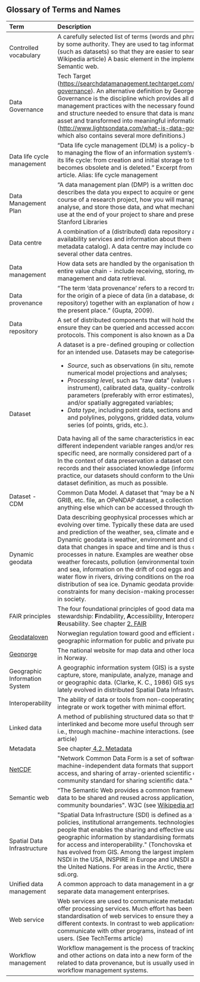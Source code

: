 ## Glossary of Terms and Names
|Term|Description|
|:----|:----|
|Controlled vocabulary|A carefully selected list of terms (words and phrases) controlled by some authority. They are used to tag information elements (such as datasets) so that they are easier to search for. (see Wikipedia article) A basic element in the implementation of the Semantic web.|
|Data Governance|Tech Target (https://searchdatamanagement.techtarget.com/definition/data-governance). An alternative definition by George Firican: “Data Governance is the discipline which provides all data management practices with the necessary foundation, strategy, and structure needed to ensure that data is managed as an asset and transformed into meaningful information.” (http://www.lightsondata.com/what-is-data-governance/ which also contains several more definitions.)|
|Data life cycle management|“Data life cycle management (DLM) is a policy-based approach to managing the flow of an information system’s data throughout its life cycle: from creation and initial storage to the time when it becomes obsolete and is deleted.” Excerpt from TechTarget article. Alias: life cycle management|
|Data Management Plan|“A data management plan (DMP) is a written document that describes the data you expect to acquire or generate during the course of a research project, how you will manage, describe, analyse, and store those data, and what mechanisms you will use at the end of your project to share and preserve your data.” Stanford Libraries|
|Data centre|A combination of a (distributed) data repository and the data availability services and information about them (e.g., a metadata catalog). A data centre may include contributions from several other data centres.|
|Data management|How data sets are handled by the organisation through the entire value chain - include receiving, storing, metadata management and data retrieval.|
|Data provenance|“The term ‘data provenance’ refers to a record trail that accounts for the origin of a piece of data (in a database, document or repository) together with an explanation of how and why it got to the present place.” (Gupta, 2009).|
|Data repository|A set of distributed components that will hold the data and ensure they can be queried and accessed according to agreed protocols. This component is also known as a Data Node.|
|Dataset|A dataset is a pre-defined grouping or collection of related data for an intended use. Datasets may be categorised by: <ul><li>_Source_, such as observations (in situ, remotely sensed) and numerical model projections and analyses;</li> <li>_Processing level_, such as “raw data” (values measured by an instrument), calibrated data, quality-controlled data, derived parameters (preferably with error estimates), temporally and/or spatially aggregated variables; <li>_Data type_, including point data, sections and profiles, lines and polylines, polygons, gridded data, volume data, and time series (of points, grids, etc.).</ul> Data having all of the same characteristics in each category, but different independent variable ranges and/or responding to a specific need, are normally considered part of a single dataset. In the context of data preservation a dataset consists of the data records and their associated knowledge (information, tools). In practice, our datasets should conform to the Unidata CDM dataset definition, as much as possible.|
|Dataset - CDM|Common Data Model. A dataset that “may be a NetCDF, HDF5, GRIB, etc. file, an OPeNDAP dataset, a collection of files, or anything else which can be accessed through the NetCDF API.” |
|Dynamic geodata|Data describing geophysical processes which are continuously evolving over time. Typically these data are used for monitoring and prediction of the weather, sea, climate and environment. Dynamic geodata is weather, environment and climate-related data that changes in space and time and is thus descriptive of processes in nature. Examples are weather observations, weather forecasts, pollution (environmental toxins) in water, air and sea, information on the drift of cod eggs and salmon lice, water flow in rivers, driving conditions on the roads and the distribution of sea ice. Dynamic geodata provides important constraints for many decision-making processes and activities in society.|
|FAIR principles|The four foundational principles of good data management and stewardship: **F**indability, **A**ccessibility, **I**nteroperability and **R**eusability. See chapter [2. FAIR](fair.md)|
|[Geodataloven](https://www.geonorge.no/Geodataarbeid/Norge-digitalt/geografisk-infrastruktur/lover-og-forskrifter/geodataloven/)|Norwegian regulation toward good and efficient access to public geographic information for public and private purposes." 
[Geonorge](https://www.geonorge.no/aktuelt/om-geonorge/)|The national website for map data and other location information in Norway.|
|Geographic Information System	|A geographic information system (GIS) is a system designed to capture, store, manipulate, analyze, manage and present spatial or geographic data. (Clarke, K. C., 1986) GIS systems have lately evolved in distributed Spatial Data Infrastructures (SDI)
|Interoperability|	The ability of data or tools from non-cooperating resources to integrate or work together with minimal effort.
|Linked data|	A method of publishing structured data so that they can be interlinked and become more useful through semantic queries, i.e., through machine-machine interactions. (see Wikipedia article)
|Metadata| See chapter[ 4.2. Metadata](struct_metadata.md)
|[NetCDF](https://www.unidata.ucar.edu/software/netcdf/)| "Network Common Data Form is a set of software libraries and machine-independent data formats that support the creation, access, and sharing of array-oriented scientific data. It is also a community standard for sharing scientific data." 
|Semantic web|	“The Semantic Web provides a common framework that allows data to be shared and reused across application, enterprise, and community boundaries". W3C (see [Wikipedia article](https://en.wikipedia.org/wiki/Semantic_Web))
|Spatial Data Infrastructure|	"Spatial Data Infrastructure (SDI) is defined as a framework of policies, institutional arrangements. technologies, data, and people that enables the sharing and effective usage of geographic information by standardising formats and protocols for access and interoperability." (Tonchovska et al, 2012). SDI has evolved from GIS. Among the largest implementations are: NSDI in the USA, INSPIRE in Europe and UNSDI as an effort by the United Nations. For areas in the Arctic, there is arctic-sdi.org.
|Unified data management|	A common approach to data management in a grouping of separate data management enterprises.
|Web service|	Web services are used to communicate metadata, data and to offer processing services. Much effort has been put on standardisation of web services to ensure they are reusable in different contexts. In contrast to web applications, web services communicate with other programs, instead of interactively with users. (See TechTerms article)
|Workflow management|	Workflow management is the process of tracking data, software and other actions on data into a new form of the data. It is related to data provenance, but is usually used in the context of workflow management systems.|
